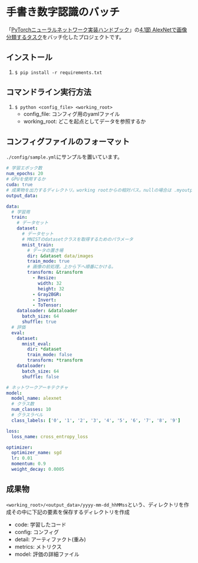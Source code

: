 # 手書き数字認識のバッチ

「[PyTorchニューラルネットワーク実装ハンドブック](www.amazon.co.jp/dp/4798055476)」の[4.1節 AlexNetで画像分類するタスク](https://github.com/miyamotok0105/pytorch_handbook/blob/master/chapter4/section4_1.ipynb)をバッチ化したプロジェクトです。

## インストール
1. `$ pip install -r requirements.txt`

## コマンドライン実行方法
1. `$ python <config_file> <working_root>`
    - config_file: コンフィグ用のyamlファイル
    - working_root: どこを起点としてデータを参照するか

## コンフィグファイルのフォーマット

`./config/sample.yml`にサンプルを置いています。

```yaml
# 学習エポック数
num_epochs: 20
# GPUを使用するか
cuda: true
# 成果物を出力するディレクトリ。working rootからの相対パス。nullの場合は .myoutput に作られる
output_data:

data:
  # 学習用
  train:
    # データセット
    dataset:
      # データセット
      # MNISTのdatasetクラスを取得するためのパラメータ
      mnist_train:
        # データの置き場
        dir: &dataset data/images
        train_mode: true
        # 画像の前処理。上から下へ順番にかける。
        transform: &transform
          - Resize:
            width: 32
            height: 32
          - Gray2BGR:
          - Invert:
          - ToTensor:
    dataloader: &dataloader
      batch_size: 64
      shuffle: true
  # 評価
  eval:
    dataset:
      mnist_eval:
        dir: *dataset
        train_mode: false
        transform: *transform
    dataloader: 
      batch_size: 64
      shuffle: false

# ネットワークアーキテクチャ
model:
  model_name: alexnet
  # クラス数
  num_classes: 10
  # クラスラベル
  class_labels: ['0', '1', '2', '3', '4', '5', '6', '7', '8', '9']

loss:
  loss_name: cross_entropy_loss

optimizer:
  optimizer_name: sgd
  lr: 0.01
  momentum: 0.9
  weight_decay: 0.0005

```


## 成果物
`<working_root>/<output_data>/yyyy-mm-dd_hhMMss`という、ディレクトリを作成その中に下記の要素を保存するディレクトリを作成

- code: 学習したコード
- config: コンフィグ  
- detail: アーティファクト(重み)  
- metrics: メトリクス  
- model: 評価の詳細ファイル
